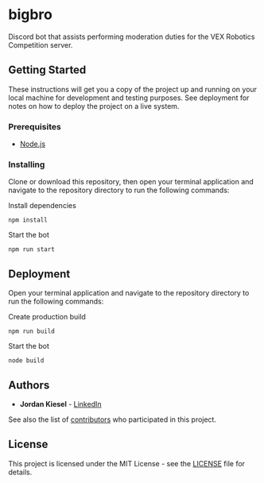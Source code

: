 # bigbro

Discord bot that assists performing moderation duties for the VEX Robotics Competition server.

## Getting Started

These instructions will get you a copy of the project up and running on your local machine for development and testing purposes. See deployment for notes on how to deploy the project on a live system.

### Prerequisites

* [Node.js](https://nodejs.org)

### Installing

Clone or download this repository, then open your terminal application and navigate to the repository directory to run the following commands:

Install dependencies

```
npm install
```

Start the bot

```
npm run start
```

## Deployment

Open your terminal application and navigate to the repository directory to run the following commands:

Create production build

```
npm run build
```

Start the bot

```
node build
```

## Authors

* **Jordan Kiesel** - [LinkedIn](https://www.linkedin.com/in/jtkiesel)

See also the list of [contributors](https://github.com/jtkiesel/bigbro/contributors) who participated in this project.

## License

This project is licensed under the MIT License - see the [LICENSE](LICENSE) file for details.
